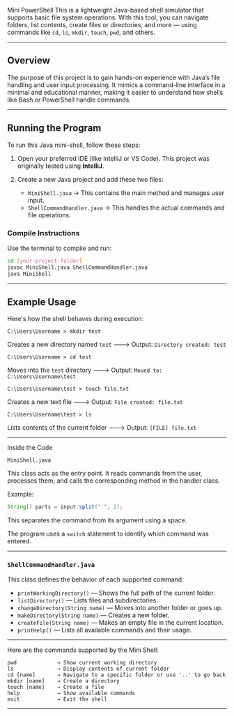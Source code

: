 Mini PowerShell
This is a lightweight Java-based shell simulator that supports basic file system operations.
With this tool, you can navigate folders, list contents, create files or directories, and more — using commands like `cd`, `ls`, `mkdir`, `touch`, `pwd`, and others.

---

##  Overview

The purpose of this project is to gain hands-on experience with Java’s file handling and user input processing.
It mimics a command-line interface in a minimal and educational manner, making it easier to understand how shells like Bash or PowerShell handle commands.

---

##  Running the Program

To run this Java mini-shell, follow these steps:

1. Open your preferred IDE (like IntelliJ or VS Code).
   This project was originally tested using **IntelliJ**.

2. Create a new Java project and add these two files:

    * `MiniShell.java` → This contains the main method and manages user input.
    * `ShellCommandHandler.java` → This handles the actual commands and file operations.

### Compile Instructions

Use the terminal to compile and run:

```bash
cd [your-project-folder]
javac MiniShell.java ShellCommandHandler.java
java MiniShell
```

---

##  Example Usage

Here's how the shell behaves during execution:

```shell
C:\Users\Username > mkdir test
```

Creates a new directory named `test`
🡒 Output: `Directory created: test`

```shell
C:\Users\Username > cd test
```

Moves into the `test` directory
🡒 Output: `Moved to: C:\Users\Username\test`

```shell
C:\Users\Username\test > touch file.txt
```

Creates a new text file
🡒 Output: `File created: file.txt`

```shell
C:\Users\Username\test > ls
```

Lists contents of the current folder
🡒 Output: `[FILE] file.txt`

---

 Inside the Code

 `MiniShell.java`

This class acts as the entry point. It reads commands from the user, processes them, and calls the corresponding method in the handler class.

Example:

```java
String[] parts = input.split(" ", 2);
```

This separates the command from its argument using a space.

The program uses a `switch` statement to identify which command was entered.

---

###  `ShellCommandHandler.java`

This class defines the behavior of each supported command:

* `printWorkingDirectory()` — Shows the full path of the current folder.
* `listDirectory()` — Lists files and subdirectories.
* `changeDirectory(String name)` — Moves into another folder or goes up.
* `makeDirectory(String name)` — Creates a new folder.
* `createFile(String name)` — Makes an empty file in the current location.
* `printHelp()` — Lists all available commands and their usage.

---


Here are the commands supported by the Mini Shell:

```
pwd             → Show current working directory  
ls              → Display contents of current folder  
cd [name]       → Navigate to a specific folder or use '..' to go back  
mkdir [name]    → Create a directory  
touch [name]    → Create a file  
help            → Show available commands  
exit            → Exit the shell  
```

---

